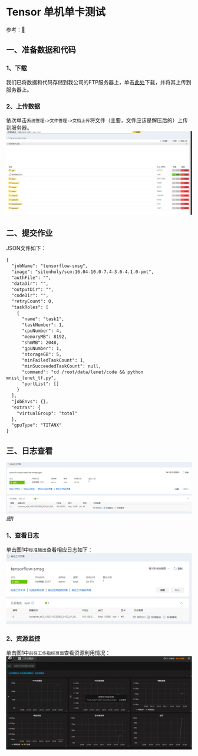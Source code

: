 # Tensor 单机单卡测试
参考：[🔗](https://github.com/fusimeng/framework_benchmark)
## 一、准备数据和代码
### 1、下载
我们已将数据和代码存储到我公司的FTP服务器上，单击[此处](http://123.151.118.124:13390/sitonholy/scm/lenet.tar.gz)下载，并将其上传到服务器上。    
### 2、上传数据
依次单击`系统管理->文件管理->文档上传`将文件（主要，文件应该是解压后的）上传到服务器。   
![](../imgs/bm-01.png)    
## 二、提交作业
JSON文件如下：    
```
{
  "jobName": "tensorflow-smsg",
  "image": "sitonholy/scm:16.04-10.0-7.4-3.6-4.1.0-pmt",
  "authFile": "",
  "dataDir": "",
  "outputDir": "",
  "codeDir": "",
  "retryCount": 0,
  "taskRoles": [
    {
      "name": "task1",
      "taskNumber": 1,
      "cpuNumber": 4,
      "memoryMB": 8192,
      "shmMB": 2048,
      "gpuNumber": 1,
      "storageGB": 5,
      "minFailedTaskCount": 1,
      "minSucceededTaskCount": null,
      "command": "cd /root/data/lenet/code && python mnist_lenet_tf.py",
      "portList": []
    }
  ],
  "jobEnvs": {},
  "extras": {
    "virtualGroup": "total"
  },
  "gpuType": "TITANX"
}
```

## 三、日志查看
![](../imgs/bm-02.png)  
*图1*    
### 1、查看日志
单击图1中`标准输出`查看相应日志如下：   
![](../imgs/bm-08.png)   
### 2、资源监控
单击图1中`前往工作指标页面`查看资源利用情况：   
![](../imgs/bm-09.png)    
